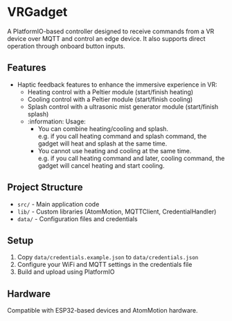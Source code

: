 # VRGadget
A PlatformIO-based controller designed to receive commands from a VR device over MQTT and control an edge device. It also supports direct operation through onboard button inputs.

## Features

- Haptic feedback features to enhance the immersive experience in VR:
    - Heating control with a Peltier module (start/finish heating)
    - Cooling control with a Peltier module (start/finish cooling)
    - Splash control with a ultrasonic mist generator module (start/finish splash)
  - :information: Usage:
    - You can combine heating/cooling and splash.  
    e.g. if you call heating command and splash command, the gadget will heat and splash at the same time.
    - You cannot use heating and cooling at the same time.  
    e.g. if you call heating command and later, cooling command, the gadget will cancel heating and start cooling.

## Project Structure

- `src/` - Main application code
- `lib/` - Custom libraries (AtomMotion, MQTTClient, CredentialHandler)
- `data/` - Configuration files and credentials

## Setup

1. Copy `data/credentials.example.json` to `data/credentials.json`
2. Configure your WiFi and MQTT settings in the credentials file
3. Build and upload using PlatformIO

## Hardware

Compatible with ESP32-based devices and AtomMotion hardware.
